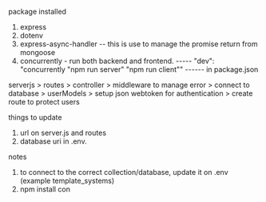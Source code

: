 package installed
1. express
2. dotenv
3. express-async-handler -- this is use to manage the promise return from mongoose
4. concurrently - run both backend and frontend.
  -----   "dev": "concurrently \"npm run server\" \"npm run client\"" ------ in package.json


serverjs > routes > controller > middleware to manage error > connect to database > userModels > setup json webtoken for authentication > create route to protect users

things to update

1. url on server.js and routes
2. database uri in .env.


notes

1. to connect to the correct collection/database, update it on .env (example template_systems)
2. npm install con